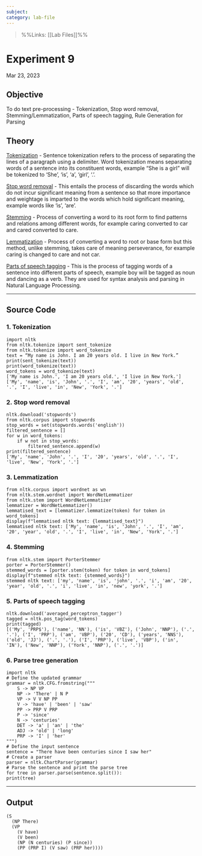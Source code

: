 ```yaml
---
subject: 
category: lab-file
---
```

>%%Links: [[Lab Files]]%%

# Experiment 9
Mar 23, 2023

## Objective
To do text pre-processing - Tokenization, Stop word removal, Stemming/Lemmatization, Parts of speech tagging, Rule Generation for Parsing

## Theory
<u>Tokenization</u> - Sentence tokenization refers to the process of separating the lines of a paragraph using a delimiter. Word tokenization means separating words of a sentence into its constituent words, example “She is a girl” will be tokenized to ‘She’, ‘is’, ‘a’, ‘girl’, ‘.’.

<u>Stop word removal</u> - This entails the process of discarding the words which do not incur significant meaning from a sentence so that more importance and weightage is imparted to the words which hold significant meaning, example words like ‘is’, ‘are’.

<u>Stemming</u> - Process of converting a word to its root form to find patterns and relations among different words, for example caring converted to car and cared converted to care.

<u>Lemmatization</u> - Process of converting a word to root or base form but this method, unlike stemming, takes care of meaning perseverance, for example caring is changed to care and not car.

<u>Parts of speech tagging</u> - This is the process of tagging words of a sentence into different parts of speech, example boy will be tagged as noun and dancing as a verb. They are used for syntax analysis and parsing in Natural Language Processing.

---
## Source Code
### 1.  Tokenization
```
import nltk
from nltk.tokenize import sent_tokenize
from nltk.tokenize import word_tokenize
text = “My name is John. I am 20 years old. I live in New York.”
print(sent_tokenize(text))
print(word_tokenize(text))
word_tokens = word_tokenize(text)
['My name is John.', 'I am 20 years old.', 'I live in New York.']
['My', 'name', 'is', 'John', '.', 'I', 'am', '20', 'years', 'old', '.', 'I', 'live', 'in', 'New', 'York', '.']
```

### 2. Stop word removal
```
nltk.download('stopwords')
from nltk.corpus import stopwords
stop_words = set(stopwords.words('english'))
filtered_sentence = []
for w in word_tokens:
    if w not in stop_words:
        filtered_sentence.append(w)
print(filtered_sentence)
['My', 'name', 'John', '.', 'I', '20', 'years', 'old', '.', 'I', 'live', 'New', 'York', '.']
```

### 3. Lemmatization
```  
from nltk.corpus import wordnet as wn
from nltk.stem.wordnet import WordNetLemmatizer
from nltk.stem import WordNetLemmatizer
lemmatizer = WordNetLemmatizer()
lemmatised_text = [lemmatizer.lemmatize(token) for token in word_tokens]
display(f"lemmatised nltk text: {lemmatised_text}")
lemmatised nltk text: ['My', 'name', 'is', 'John', '.', 'I', 'am', '20', 'year', 'old', '.', 'I', 'live', 'in', 'New', 'York', '.']

```

### 4. Stemming
```  
from nltk.stem import PorterStemmer
porter = PorterStemmer()
stemmed_words = [porter.stem(token) for token in word_tokens]
display(f"stemmed nltk text: {stemmed_words}")
stemmed nltk text: ['my', 'name', 'is', 'john', '.', 'i', 'am', '20', 'year', 'old', '.', 'i', 'live', 'in', 'new', 'york', '.']

```

### 5. Parts of speech tagging
```
nltk.download('averaged_perceptron_tagger')
tagged = nltk.pos_tag(word_tokens)
print(tagged)
[('My', 'PRP$'), ('name', 'NN'), ('is', 'VBZ'), ('John', 'NNP'), ('.', '.'), ('I', 'PRP'), ('am', 'VBP'), ('20', 'CD'), ('years', 'NNS'), ('old', 'JJ'), ('.', '.'), ('I', 'PRP'), ('live', 'VBP'), ('in', 'IN'), ('New', 'NNP'), ('York', 'NNP'), ('.', '.')]
```

### 6. Parse tree generation
```
import nltk
# Define the updated grammar
grammar = nltk.CFG.fromstring("""
    S -> NP VP
    NP -> 'There' | N P
    VP -> V V NP PP
    V -> 'have' | 'been' | 'saw' 
    PP -> PRP V PRP
    P -> 'since'
    N -> 'centuries'
    DET -> 'a' | 'an' | 'the'
    ADJ -> 'old' | 'long'
    PRP -> 'I' | 'her'
""")
# Define the input sentence
sentence = "There have been centuries since I saw her"
# Create a parser
parser = nltk.ChartParser(grammar)
# Parse the sentence and print the parse tree
for tree in parser.parse(sentence.split()):
print(tree)
```

---
## Output
```
(S
  (NP There)
  (VP
    (V have)
    (V been)
    (NP (N centuries) (P since))
    (PP (PRP I) (V saw) (PRP her))))
```